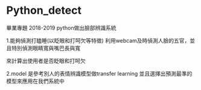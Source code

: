 # Python_detect
畢業專題
2018-2019 python做出臉部辨識系統

1.能夠偵測打瞌睡(以眨眼和打呵欠等特徵)
利用webcam及時偵測人臉的五官，並且特別偵測眼睛寬與嘴巴長與寬



來計算出使用者是否眨眼和打呵欠

2.model
是參考別人的表情辨識模型做transfer learning
並且選擇出預測最準的模型來應用在我們系統中
